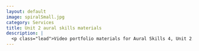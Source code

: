 ```yaml
---
layout: default
image: spiralSmall.jpg
category: Services
title: Unit 2 aural skills materials
description: |
  <p class="lead">Video portfolio materials for Aural Skills 4, Unit 2.<br/><br/><a href="/unit2/">Read more...</a></p>
---
```

